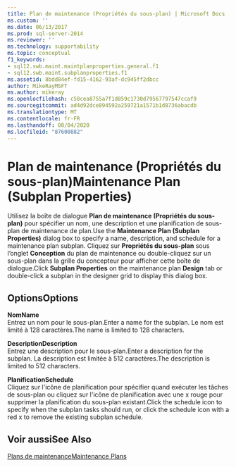 ```yaml
---
title: Plan de maintenance (Propriétés du sous-plan) | Microsoft Docs
ms.custom: ''
ms.date: 06/13/2017
ms.prod: sql-server-2014
ms.reviewer: ''
ms.technology: supportability
ms.topic: conceptual
f1_keywords:
- sql12.swb.maint.maintplanproperties.general.f1
- sql12.swb.maint.subplanproperties.f1
ms.assetid: 8bdd84ef-fd15-4162-93af-dc945ff2dbcc
author: MikeRayMSFT
ms.author: mikeray
ms.openlocfilehash: c58cea8755a7f1d859c1730d79567797547ccaf9
ms.sourcegitcommit: ad4d92dce894592a259721a1571b1d8736abacdb
ms.translationtype: MT
ms.contentlocale: fr-FR
ms.lasthandoff: 08/04/2020
ms.locfileid: "87600882"
---
```

# <a name="maintenance-plan-subplan-properties"></a><span data-ttu-id="6d466-102">Plan de maintenance (Propriétés du sous-plan)</span><span class="sxs-lookup"><span data-stu-id="6d466-102">Maintenance Plan (Subplan Properties)</span></span>
  <span data-ttu-id="6d466-103">Utilisez la boîte de dialogue **Plan de maintenance (Propriétés du sous-plan)** pour spécifier un nom, une description et une planification de sous-plan de maintenance de plan.</span><span class="sxs-lookup"><span data-stu-id="6d466-103">Use the **Maintenance Plan (Subplan Properties)** dialog box to specify a name, description, and schedule for a maintenance plan subplan.</span></span> <span data-ttu-id="6d466-104">Cliquez sur **Propriétés du sous-plan** sous l’onglet **Conception** du plan de maintenance ou double-cliquez sur un sous-plan dans la grille du concepteur pour afficher cette boîte de dialogue.</span><span class="sxs-lookup"><span data-stu-id="6d466-104">Click **Subplan Properties** on the maintenance plan **Design** tab or double-click a subplan in the designer grid to display this dialog box.</span></span>  
  
## <a name="options"></a><span data-ttu-id="6d466-105">Options</span><span class="sxs-lookup"><span data-stu-id="6d466-105">Options</span></span>  
 <span data-ttu-id="6d466-106">**Nom**</span><span class="sxs-lookup"><span data-stu-id="6d466-106">**Name**</span></span>  
 <span data-ttu-id="6d466-107">Entrez un nom pour le sous-plan.</span><span class="sxs-lookup"><span data-stu-id="6d466-107">Enter a name for the subplan.</span></span> <span data-ttu-id="6d466-108">Le nom est limité à 128 caractères.</span><span class="sxs-lookup"><span data-stu-id="6d466-108">The name is limited to 128 characters.</span></span>  
  
 <span data-ttu-id="6d466-109">**Description**</span><span class="sxs-lookup"><span data-stu-id="6d466-109">**Description**</span></span>  
 <span data-ttu-id="6d466-110">Entrez une description pour le sous-plan.</span><span class="sxs-lookup"><span data-stu-id="6d466-110">Enter a description for the subplan.</span></span> <span data-ttu-id="6d466-111">La description est limitée à 512 caractères.</span><span class="sxs-lookup"><span data-stu-id="6d466-111">The description is limited to 512 characters.</span></span>  
  
 <span data-ttu-id="6d466-112">**Planification**</span><span class="sxs-lookup"><span data-stu-id="6d466-112">**Schedule**</span></span>  
 <span data-ttu-id="6d466-113">Cliquez sur l'icône de planification pour spécifier quand exécuter les tâches de sous-plan ou cliquez sur l'icône de planification avec une x rouge pour supprimer la planification du sous-plan existant.</span><span class="sxs-lookup"><span data-stu-id="6d466-113">Click the schedule icon to specify when the subplan tasks should run, or click the schedule icon with a red x to remove the existing subplan schedule.</span></span>  
  
## <a name="see-also"></a><span data-ttu-id="6d466-114">Voir aussi</span><span class="sxs-lookup"><span data-stu-id="6d466-114">See Also</span></span>  
 [<span data-ttu-id="6d466-115">Plans de maintenance</span><span class="sxs-lookup"><span data-stu-id="6d466-115">Maintenance Plans</span></span>](maintenance-plans.md)  
  
  
